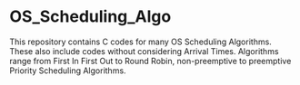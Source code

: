 # OS_Scheduling_Algo
This repository contains C codes for many OS Scheduling Algorithms. These also include codes without considering Arrival Times. Algorithms range from First In First Out to Round Robin, non-preemptive to preemptive Priority Scheduling Algorithms.
